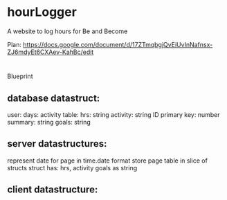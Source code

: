# hourLogger
A website to log hours for Be and Become 

Plan:
https://docs.google.com/document/d/17ZTmqbgjQvEiUvInNafnsx-ZJ6mdyEt6CXAev-KahBc/edit

# 
Blueprint

## database datastruct:
user:
    days:
        activity table:
            hrs: string
            activity: string
            ID primary key: number
        summary: string
        goals: string
            

## server datastructures:
represent date for page in time.date format
store page table in slice of structs
    struct has: hrs, activity
goals as string

## client datastructure:
